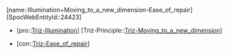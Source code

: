 ﻿---
type: TrizContradiction
aliases:
- Illumination+Moving_to_a_new_dimension-Ease_of_repair
license: CC BY-SA 4.0
copyright: https://github.com/SpocWeb
IsDeleted: false
IsReadOnly: false
Confidential: public
tags: 
- Triz/Contradiction
---
[name::Illumination+Moving_to_a_new_dimension-Ease_of_repair]
[SpocWebEntityId::24423]
+ [pro::[Triz-Illumination](tech/Triz/Parameter/Triz-Illumination.md)]
[Triz-Principle::[Triz-Moving_to_a_new_dimension](tech/Triz/Principle/Triz-Moving_to_a_new_dimension.md)]
- [con::[Triz-Ease_of_repair](tech/Triz/Parameter/Triz-Ease_of_repair.md)]


